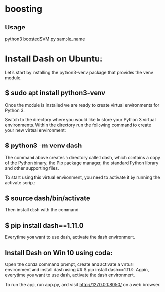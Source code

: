 # boosting
## Usage
python3 boostedSVM.py sample_name


# Install Dash on Ubuntu: 
  
Let’s start by installing the python3-venv package that provides the venv module.
## $ sudo apt install python3-venv

Once the module is installed we are ready to create virtual environments for Python 3.

Switch to the directory where you would like to store your Python 3 virtual environments. Within the directory run the following command to create your new virtual environment:
## $ python3 -m venv dash

The command above creates a directory called dash, which contains a copy of the Python binary, the Pip package manager, the standard Python library and other supporting files.

To start using this virtual environment, you need to activate it by running the activate script:
## $ source dash/bin/activate

Then install dash with the command 
## $ pip install dash==1.11.0

Everytime you want to use dash, activate the dash environment.

## Install Dash on Win 10 using coda: 

Open the conda command prompt, create and activate a virtual environment and install dash using ## $ pip install dash==1.11.0. Again, everytime you want to use dash, activate the dash environment.

To run the app, run app.py, and visit http://127.0.0.1:8050/ on a web browser.
